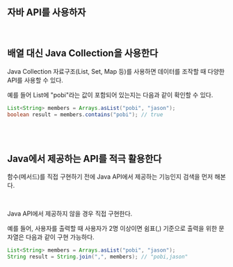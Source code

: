 ## 자바 API를 사용하자

<br/>

## 배열 대신 Java Collection을 사용한다

Java Collection 자료구조(List, Set, Map 등)를 사용하면 데이터를 조작할 때 다양한 API를 사용할 수 있다.

예를 들어 List<String>에 "pobi"라는 값이 포함되어 있는지는 다음과 같이 확인할 수 있다.

```java
List<String> members = Arrays.asList("pobi", "jason");
boolean result = members.contains("pobi"); // true
```

<br/><br/>

## Java에서 제공하는 API를 적극 활용한다

함수(메서드)를 직접 구현하기 전에 Java API에서 제공하는 기능인지 검색을 먼저 해본다.

<br/>

Java API에서 제공하지 않을 경우 직접 구현한다.



예를 들어, 사용자를 출력할 때 사용자가 2명 이상이면 쉼표(,) 기준으로 출력을 위한 문자열은 다음과 같이 구현 가능하다.

```java
List<String> members = Arrays.asList("pobi", "jason");
String result = String.join(",", members); // "pobi,jason"
```